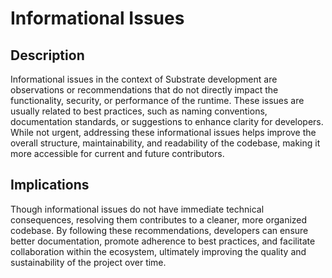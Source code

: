 # Informational Issues

## Description

Informational issues in the context of Substrate development are observations or recommendations that do not directly impact the functionality, security, or performance of the runtime. These issues are usually related to best practices, such as naming conventions, documentation standards, or suggestions to enhance clarity for developers. While not urgent, addressing these informational issues helps improve the overall structure, maintainability, and readability of the codebase, making it more accessible for current and future contributors.

## Implications

Though informational issues do not have immediate technical consequences, resolving them contributes to a cleaner, more organized codebase. By following these recommendations, developers can ensure better documentation, promote adherence to best practices, and facilitate collaboration within the ecosystem, ultimately improving the quality and sustainability of the project over time.
